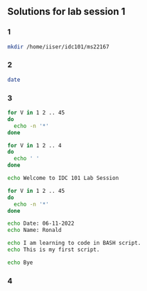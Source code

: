 ## Solutions for lab session 1

### 1

```bash
mkdir /home/iiser/idc101/ms22167
```
### 2

```bash
date
```

### 3

```bash
for V in 1 2 .. 45
do
  echo -n '*'
done

for V in 1 2 .. 4
do
  echo ' '
done

echo Welcome to IDC 101 Lab Session

for V in 1 2 .. 45
do
  echo -n '*'
done

echo Date: 06-11-2022
echo Name: Ronald

echo I am learning to code in BASH script.
echo This is my first script.

echo Bye
```

### 4

